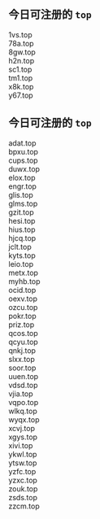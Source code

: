
## 今日可注册的 `top`
>
1vs.top   
78a.top   
8gw.top   
h2n.top   
sc1.top   
tm1.top   
x8k.top   
y67.top   


## 今日可注册的 `top`
>
adat.top   
bpxu.top   
cups.top   
duwx.top   
elox.top   
engr.top   
glis.top   
glms.top   
gzit.top   
hesi.top   
hius.top   
hjcq.top   
jclt.top   
kyts.top   
leio.top   
metx.top   
myhb.top   
ocid.top   
oexv.top   
ozcu.top   
pokr.top   
priz.top   
qcos.top   
qcyu.top   
qnkj.top   
slxx.top   
soor.top   
uuen.top   
vdsd.top   
vjia.top   
vqpo.top   
wlkq.top   
wyqx.top   
xcvj.top   
xgys.top   
xivi.top   
ykwl.top   
ytsw.top   
yzfc.top   
yzxc.top   
zouk.top   
zsds.top   
zzcm.top   

